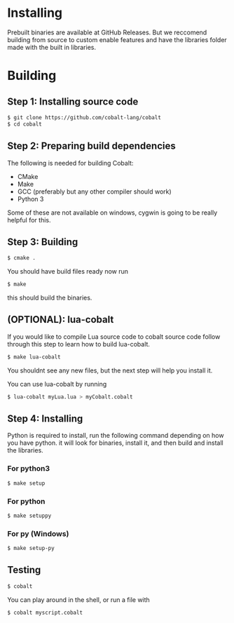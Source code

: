 # Installing
Prebuilt binaries are available at GitHub Releases. But we reccomend building from source to custom
enable features and have the libraries folder made with the built in libraries.
# Building
## Step 1: Installing source code
```bash
$ git clone https://github.com/cobalt-lang/cobalt
$ cd cobalt
```
## Step 2: Preparing build dependencies
The following is needed for building Cobalt:
- CMake
- Make
- GCC (preferably but any other compiler should work)
- Python 3

Some of these are not available on windows, cygwin is going to be really helpful for this.
## Step 3: Building
```bash
$ cmake .
```
You should have build files ready now run
```bash
$ make
```
this should build the binaries.
## (OPTIONAL): lua-cobalt
If you would like to compile Lua source code to cobalt source code 
follow through this step to learn how to build lua-cobalt.
```bash
$ make lua-cobalt
```
You shouldnt see any new files, but the next step will help you install it.

You can use lua-cobalt by running
```bash
$ lua-cobalt myLua.lua > myCobalt.cobalt
```
## Step 4: Installing
Python is required to install, run the following command depending on how you have python.
it will look for binaries, install it, and then build and install the libraries.
### For python3
```bash
$ make setup
```
### For python
```bash
$ make setuppy
```
### For py (Windows)
```bash
$ make setup-py
```
## Testing
```bash
$ cobalt
```
You can play around in the shell, or run a file with
```bash
$ cobalt myscript.cobalt
```

